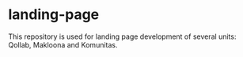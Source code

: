 # landing-page
This repository is used for landing page development of several units: Qollab, Makloona and Komunitas.
